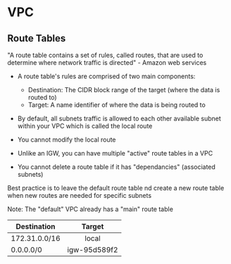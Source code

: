 # VPC 

## Route Tables

"A route table contains a set of rules, called routes, that are used to determine where network traffic is directed" - Amazon web services

+ A route table's rules are comprised of two main components: 
  + Destination: The CIDR block range of the target (where the data is routed to)
  + Target: A name identifier of where the data is being routed to

+ By default, all subnets traffic is allowed to each other available subnet within your VPC which is called the local route 
+ You cannot modify the local route

+ Unlike an IGW, you can have multiple "active" route tables in a VPC
+ You cannot delete a route table if it has "dependancies" (associated subnets)

Best practice is to leave the default route table nd create a new route table when new routes are needed for specific subnets

Note: The "default" VPC already has a "main" route table 

| Destination   | Target        |
| ------------- |:-------------:|
| 172.31.0.0/16 | local         | 
| 0.0.0.0/0     | igw-95d589f2  |
